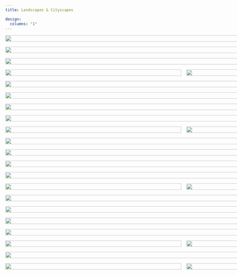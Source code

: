 ```yaml
---
title: Landscapes & Cityscapes

design:
  columns: "1"
---
```

<div class="container">
  <div class="tile">
  <img src="/travel/image1.jpg" alt="">
  </div>
  <div class="tile">
  <img src="/travel/image4.jpg" alt="">
  </div>
  <div class="tile">
  <img src="/travel/image6.jpg" alt="">
  </div>
  <div class="tile">
  <img src="/travel/image2.jpg" alt="">
  </div>
  <div class="tile">
  <img src="/travel/image8.jpg" alt="">
  </div>
  <div class="tile">
  <img src="/travel/image16.jpg" alt="">
  </div>
  <div class="tile">
  <img src="/travel/image7.jpg" alt="">
  </div>
  <div class="tile">
  <img src="/travel/image10.jpg" alt="">
  </div>
  <div class="tile">
  <img src="/travel/image20.jpg" alt="">
  </div>
   <div class="tile">
  <img src="/travel/image3.jpg" alt="">
  </div>
  <div class="tile">
  <img src="/travel/image23.jpg" alt="">
  </div>
  <div class="tile">
  <img src="/travel/image5.jpg" alt="">
  </div>
   <div class="tile">
  <img src="/travel/image17.jpg" alt="">
  </div>
  <div class="tile">
  <img src="/travel/image15.jpg" alt="">
  </div>
  <div class="tile">
  <img src="/travel/image22.jpg" alt="">
  </div>
  <div class="tile">
  <img src="/travel/image14.jpg" alt="">
  </div>
  <div class="tile">
  <img src="/travel/image9.jpg" alt="">
  </div>
  <div class="tile">
  <img src="/travel/image18.jpg" alt="">
  </div>
  <div class="tile">
  <img src="/travel/image12.jpg" alt="">
  </div>
  <div class="tile">
  <img src="/travel/image19.jpg" alt="">
  </div>
  <div class="tile">
  <img src="/travel/image13.jpg" alt="">
  </div>
  <div class="tile">
  <img src="/travel/image25.jpg" alt="">
  </div>
   <div class="tile">
  <img src="/travel/image11.jpg" alt="">
  </div>
  <div class="tile">
  <img src="/travel/image27.jpg" alt="">
  </div>
  <div class="tile">
  <img src="/travel/image38.jpg" alt="">
  </div>
   <div class="tile">
  <img src="/travel/image24.jpg" alt="">
  </div>
  <div class="tile">
  <img src="/travel/image28.jpg" alt="">
  </div>
  <div class="tile">
  <img src="/travel/image21.jpg" alt="">
  </div>
  <div class="tile">
  <img src="/travel/image.jpg" alt="">
  </div>
  <div class="tile">
  <img src="/travel/image34.jpg" alt="">
  </div>
  <div class="tile">
  <img src="/travel/image40.jpg" alt="">
  </div>
  <div class="tile">
  <img src="/travel/image36.jpg" alt="">
  </div>
  <div class="tile">
  <img src="/travel/image39.jpg" alt="">
  </div>
  <div class="tile">
  <img src="/travel/image29.jpg" alt="">
  </div>
  <div class="tile">
  <img src="/travel/image32.jpg" alt="">
  </div>
   <div class="tile">
  <img src="/travel/image31.jpg" alt="">
  </div>
  <div class="tile">
  <img src="/travel/image35.jpg" alt="">
  </div>
  <div class="tile">
  <img src="/travel/image33.jpg" alt="">
  </div>
  <div class="tile">
  <img src="/travel/image30.jpg" alt="">
  </div>
  </div>
  
<style>
  .container{
    display: grid;
    grid-template-columns: repeat(6, 1fr);
    grid-gap: 1rem;
    width: 1700px;
  }
.tile img{
  width: 100%;
  height: 100%;
  object-fit: cover;
}

.tile:nth-child(1){
  grid-column: span 4;
}

.tile:nth-child(2){
  grid-column: span 2;
}

.tile:nth-child(3){
  grid-column: span 3;
  grid-row: span 2;
}

.tile:nth-child(4){
  grid-column: span 3;
  grid-row: span 3;
}

.tile:nth-child(5){
  grid-column: span 3;
}

.tile:nth-child(6){
  grid-column: span 2;
}

.tile:nth-child(7){
  grid-column: span 4;
}

.tile:nth-child(8),
.tile:nth-child(9){
  grid-column: span 3;
}
.tile:nth-child(10){
  grid-column: span 4;
}

.tile:nth-child(11){
  grid-column: span 2;
}

.tile:nth-child(12){
  grid-column: span 3;
  grid-row: span 2;
}

.tile:nth-child(13){
  grid-column: span 3;
  grid-row: span 3;
}

.tile:nth-child(14){
  grid-column: span 3;
}

.tile:nth-child(15){
  grid-column: span 2;
}

.tile:nth-child(16){
  grid-column: span 4;
}

.tile:nth-child(17),
.tile:nth-child(18){
  grid-column: span 3;
}

.tile:nth-child(19){
  grid-column: span 4;
}

.tile:nth-child(20){
  grid-column: span 2;
}

.tile:nth-child(21){
  grid-column: span 3;
  grid-row: span 2;
}

.tile:nth-child(22){
  grid-column: span 3;
  grid-row: span 3;
}

.tile:nth-child(23){
  grid-column: span 3;
}

.tile:nth-child(24){
  grid-column: span 2;
}

.tile:nth-child(25){
  grid-column: span 4;
}

.tile:nth-child(26),
.tile:nth-child(27){
  grid-column: span 3;
}

.tile:nth-child(28){
  grid-column: span 4;
}

.tile:nth-child(29){
  grid-column: span 2;
}

.tile:nth-child(30){
  grid-column: span 3;
  grid-row: span 2;
}

.tile:nth-child(31){
  grid-column: span 3;
  grid-row: span 3;
}

.tile:nth-child(32){
  grid-column: span 3;
}

.tile:nth-child(33){
  grid-column: span 2;
}

.tile:nth-child(34){
  grid-column: span 4;
}

.tile:nth-child(35){
  grid-column: span 3;
}

.tile:nth-child(36){
  grid-column: span 3;
}

.tile:nth-child(37){
  grid-column: span 2;
}

.tile:nth-child(38){
  grid-column: span 2;
}

.tile:nth-child(39){
  grid-column: span 2;
}

@media screen and (max-width: 650px){
  .container{
    display: block;
  }
  .tile{
    margin-bottom: 1rem;
  }
}

